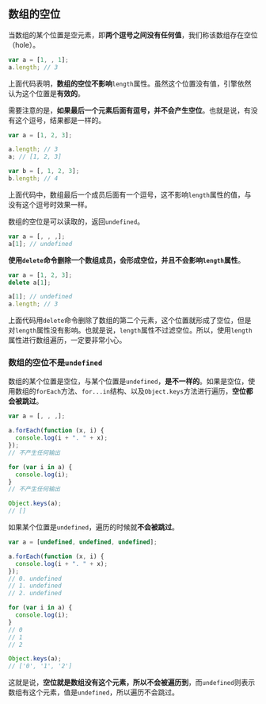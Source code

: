 ## 数组的空位

当数组的某个位置是空元素，即**两个逗号之间没有任何值**，我们称该数组存在空位（hole）。

```javascript
var a = [1, , 1];
a.length; // 3
```

上面代码表明，**数组的空位不影响**`length`属性。虽然这个位置没有值，引擎依然认为这个位置是**有效的**。

需要注意的是，**如果最后一个元素后面有逗号，并不会产生空位**。也就是说，有没有这个逗号，结果都是一样的。

```javascript
var a = [1, 2, 3];

a.length; // 3
a; // [1, 2, 3]

var b = [, 1, 2, 3];
b.length; // 4
```

上面代码中，数组最后一个成员后面有一个逗号，这不影响`length`属性的值，与没有这个逗号时效果一样。

数组的空位是可以读取的，返回`undefined`。

```javascript
var a = [, , ,];
a[1]; // undefined
```

**使用`delete`命令删除一个数组成员，会形成空位，并且不会影响`length`属性**。

```javascript
var a = [1, 2, 3];
delete a[1];

a[1]; // undefined
a.length; // 3
```

上面代码用`delete`命令删除了数组的第二个元素，这个位置就形成了空位，但是对`length`属性没有影响。也就是说，`length`属性不过滤空位。所以，使用`length`属性进行数组遍历，一定要非常小心。

### 数组的空位不是`undefined`

数组的某个位置是空位，与某个位置是`undefined`，**是不一样的**。如果是空位，使用数组的`forEach`方法、`for...in`结构、以及`Object.keys`方法进行遍历，**空位都会被跳过**。

```javascript
var a = [, , ,];

a.forEach(function (x, i) {
  console.log(i + ". " + x);
});
// 不产生任何输出

for (var i in a) {
  console.log(i);
}
// 不产生任何输出

Object.keys(a);
// []
```

如果某个位置是`undefined`，遍历的时候就**不会被跳过**。

```javascript
var a = [undefined, undefined, undefined];

a.forEach(function (x, i) {
  console.log(i + ". " + x);
});
// 0. undefined
// 1. undefined
// 2. undefined

for (var i in a) {
  console.log(i);
}
// 0
// 1
// 2

Object.keys(a);
// ['0', '1', '2']
```

这就是说，**空位就是数组没有这个元素，所以不会被遍历到**，而`undefined`则表示数组有这个元素，值是`undefined`，所以遍历不会跳过。

